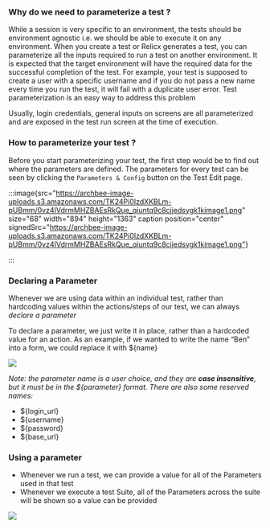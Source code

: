 ### Why do we need to parameterize a test ?&#x20;

While a session is very specific to an environment, the tests should be environment agnostic i.e. we should be able to execute it on any environment. When you create a test or Relicx generates a test, you can  parameterize all the inputs required to run a test on another environment. It is expected that the target environment will have the required data for the successful completion of the test. For example, your test is supposed to create a user with a specific username and if you do not pass a new name every time you run the test, it will fail with a duplicate user error. Test parameterization is an easy way to address this problem

Usually, login credentials, general inputs on screens are all parameterized and are exposed in the test run screen at the time of execution.&#x20;

### How to parameterize your test ?&#x20;

Before you start parameterizing your test, the first step would be to find out where the parameters are defined. The parameters for every test can be seen by clicking the `Parameters & Config` button on the Test Edit page.


:::image{src="https://archbee-image-uploads.s3.amazonaws.com/TK24Pi0IzdXKBLm-pUBmm/0vz4IVdrmMHZBAEsRkQue_qiuntq9c8cjjedsygk1kimage1.png" size="68" width="894" height="1363" caption position="center" signedSrc="https://archbee-image-uploads.s3.amazonaws.com/TK24Pi0IzdXKBLm-pUBmm/0vz4IVdrmMHZBAEsRkQue_qiuntq9c8cjjedsygk1kimage1.png"}

:::

### Declaring a Parameter

Whenever we are using data within an individual test, rather than hardcoding values within the actions/steps of our test, we can always *declare a parameter*

To declare a parameter, we just write it in place, rather than a hardcoded value for an action. As an example, if we wanted to write the name “Ben” into a form, we could replace it with $\{name}

![](https://archbee-image-uploads.s3.amazonaws.com/TK24Pi0IzdXKBLm-pUBmm/2qemx0HVCgfRtbDydaJHP_image4.png)

*Note: the parameter name is a user choice, and they are ***case insensitive***, but it must be in the $\{parameter} format. There are also some reserved names:*

- $\{login\_url}
- $\{username}
- $\{password}
- $\{base\_url}

### Using a parameter

- Whenever we run a test, we can provide a value for all of the Parameters used in that test
- Whenever we execute a test Suite, all of the Parameters across the suite will be shown so a value can be provided&#x20;

![](https://archbee-image-uploads.s3.amazonaws.com/TK24Pi0IzdXKBLm-pUBmm/mPHcbYr51NYAdj7TyytwT_image2.png)

